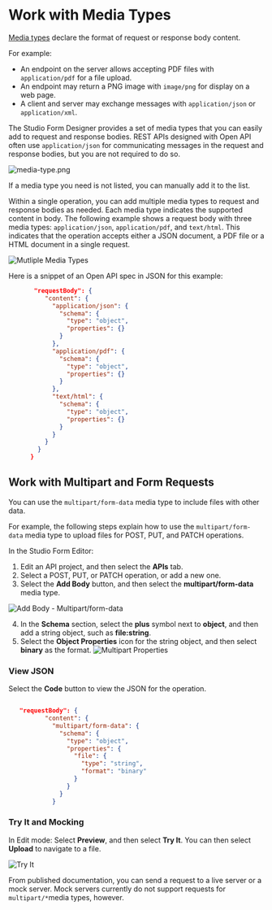 # Work with Media Types

[Media types](https://spec.openapis.org/oas/v3.1.0#media-types) declare the format of request or response body content. 

For example: 
- An endpoint on the server allows accepting PDF files with `application/pdf` for a file upload.
- An endpoint may return a PNG image with `image/png` for display on a web page.
- A client and server may exchange messages with `application/json` or `application/xml`.

The Studio Form Designer provides a set of media types that you can easily add to request and response bodies. REST APIs designed with Open API often use `application/json` for communicating messages in the request and response bodies, but you are not required to do so.

![media-type.png](https://stoplight.io/api/v1/projects/cHJqOjI/images/mrrzkTS703E)

If a media type you need is not listed, you can manually add it to the list.

Within a single operation, you can add multiple media types to request and response bodies as needed. Each media type indicates the supported content in body. The following example shows a request body with three media types: `application/json`, `application/pdf`, and `text/html`. This indicates that the operation accepts either a JSON document, a PDF file or a HTML document in a single request.

![Mutliple Media Types](https://stoplight.io/api/v1/projects/cHJqOjI/images/aYpG8hvuopc)

Here is a snippet of an Open API spec in JSON for this example:
      
```json
       "requestBody": {
          "content": {
            "application/json": {
              "schema": {
                "type": "object",
                "properties": {}
              }
            },
            "application/pdf": {
              "schema": {
                "type": "object",
                "properties": {}
              }
            },
            "text/html": {
              "schema": {
                "type": "object",
                "properties": {}
              }
            }
          }
        }
      }
```     

## Work with Multipart and Form Requests

You can use the `multipart/form-data` media type to include files with other data. 

For example, the following steps explain how to use the `multipart/form-data` media type to upload files for POST, PUT, and PATCH operations. 

In the Studio Form Editor:

1. Edit an API project, and then select the **APIs** tab.
2. Select a POST, PUT, or PATCH operation, or add a new one.
3. Select the **Add Body** button, and then select the **multipart/form-data** media type.

![Add Body - Multipart/form-data](https://stoplight.io/api/v1/projects/cHJqOjI/images/0rJBrIE11dM)

4. In the **Schema** section, select the **plus** symbol next to **object**, and then add a string object, such as **file:string**.
5. Select the **Object Properties** icon for the string object, and then select **binary** as the format.
![Multipart Properties](https://stoplight.io/api/v1/projects/cHJqOjI/images/T8D9x2qCnwY)

### View JSON

Select the **Code** button to view the JSON for the operation.

```json

   "requestBody": {
          "content": {
            "multipart/form-data": {
              "schema": {
                "type": "object",
                "properties": {
                  "file": {
                    "type": "string",
                    "format": "binary"
                  }
                }
              }
            }
```

### Try It and Mocking
In Edit mode: Select **Preview**, and then select **Try It**. You can then select **Upload** to navigate to a file. 

![Try It](https://stoplight.io/api/v1/projects/cHJqOjI/images/HqRH9m8wLmY)

From published documentation, you can send a request to a live server or a mock server. Mock servers currently do not support requests for `multipart/*`media types, however.  











